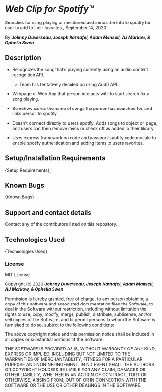 # _Web Clip for Spotify™_

Searches for song playing or mentioned and sends the info to spotify for user to add to their favorites., September 14, 2020

By **_Johnny Duverseau, Joseph Karnafel, Adam Mansell, AJ Markow, & Ophelia Swen_**

## Description

- Recognizes the song that’s playing currently using an audio content recognition API.

  - Team has tentatively decided on using AudD API.

- Webpage or Web App that person interacts with to start search for a song playing.
- Somehow stores the name of songs the person has searched for, and links person to spotify.
- Doesn’t connect directly to users spotify. Adds songs to object on page, and users can then remove items or check off as added to their library.
- Uses express framework on node and passport-spotify node module to enable spotify authentication and adding items to users favorites.

## Setup/Installation Requirements

{Setup Requirements}\_

## Known Bugs

{Known Bugs}

## Support and contact details

Contact any of the contributors listed on this repository.

## Technologies Used

{Technologies Used}

### License

MIT License

Copyright (c) 2020 **_Johnny Duverseau, Joseph Karnafel, Adam Mansell, AJ Markow, & Ophelia Swen_**

Permission is hereby granted, free of charge, to any person obtaining a copy
of this software and associated documentation files the Software, to deal
in the Software without restriction, including without limitation the rights
to use, copy, modify, merge, publish, distribute, sublicense, and/or sell
copies of the Software, and to permit persons to whom the Software is
furnished to do so, subject to the following conditions:

The above copyright notice and this permission notice shall be included in all
copies or substantial portions of the Software.

THE SOFTWARE IS PROVIDED AS IS, WITHOUT WARRANTY OF ANY KIND, EXPRESS OR
IMPLIED, INCLUDING BUT NOT LIMITED TO THE WARRANTIES OF MERCHANTABILITY,
FITNESS FOR A PARTICULAR PURPOSE AND NONINFRINGEMENT. IN NO EVENT SHALL THE
AUTHORS OR COPYRIGHT HOLDERS BE LIABLE FOR ANY CLAIM, DAMAGES OR OTHER
LIABILITY, WHETHER IN AN ACTION OF CONTRACT, TORT OR OTHERWISE, ARISING FROM,
OUT OF OR IN CONNECTION WITH THE SOFTWARE OR THE USE OR OTHER DEALINGS IN THE
SOFTWARE.
